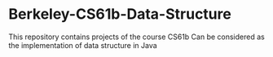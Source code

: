 # Berkeley-CS61b-Data-Structure
This repository contains projects of the course CS61b
Can be considered as the implementation of data structure in Java
